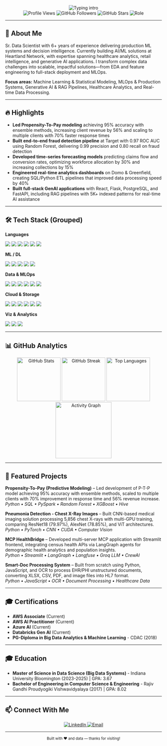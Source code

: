 <!--
Quick setup:
- Find & replace kummrajnn, kumarrrajendra, kummrajnn@gmail.com.
- Update Featured Projects, Highlights, and Certifications with real details.
-->
<div align="center">
  <img src="https://readme-typing-svg.herokuapp.com?font=Fira+Code&weight=600&size=28&pause=1100&color=4F8CC9&center=true&vCenter=true&width=700&lines=Hello%2C+I'm+Rajendra+Kumar;Sr.+Data+Scientist+%E2%80%A2+6%2B+years;ML+%7C+MLOps+%7C+GenAI+%7C+Analytics" alt="Typing intro" />
</div>
<div align="center">
  <img src="https://komarev.com/ghpvc/?username=kummrajnn&style=flat-square&color=blue" alt="Profile Views" />
  <img src="https://img.shields.io/github/followers/kummrajnn?label=Followers&style=flat-square&color=green" alt="GitHub Followers" />
  <img src="https://img.shields.io/github/stars/kummrajnn?label=Stars&style=flat-square&color=yellow" alt="GitHub Stars" />
  <img src="https://img.shields.io/badge/Role-Sr.%20Data%20Scientist-4F8CC9?style=flat-square" alt="Role" />
</div>

---

## 🚀 About Me
Sr. Data Scientist with 6+ years of experience delivering production ML systems and decision intelligence. Currently building AI/ML solutions at Heartland Network, with expertise spanning healthcare analytics, retail intelligence, and generative AI applications. I transform complex data challenges into scalable, impactful solutions—from EDA and feature engineering to full-stack deployment and MLOps.

**Focus areas:** Machine Learning & Statistical Modeling, MLOps & Production Systems, Generative AI & RAG Pipelines, Healthcare Analytics, and Real-time Data Processing.

---

## 🔥 Highlights
- **Led Propensity-To-Pay modeling** achieving 95% accuracy with ensemble methods, increasing client revenue by 56% and scaling to multiple clients with 70% faster response times
- **Built end-to-end fraud detection pipeline** at Target with 0.97 ROC AUC using Random Forest, delivering 0.99 precision and 0.80 recall on fraud detection
- **Developed time-series forecasting models** predicting claims flow and conversion rates, optimizing workforce allocation by 30% and increasing collections by 15%
- **Engineered real-time analytics dashboards** on Domo & Greenfield, creating SQL/Python ETL pipelines that improved data processing speed by 40%
- **Built full-stack GenAI applications** with React, Flask, PostgreSQL, and FastAPI, including RAG pipelines with 5K+ indexed patterns for real-time AI assistance

---

## 🛠️ Tech Stack (Grouped)

**Languages**
<div>
  <img src="https://img.shields.io/badge/Python-FFD43B?style=for-the-badge&logo=python&logoColor=black"/>
  <img src="https://img.shields.io/badge/R-276DC3?style=for-the-badge&logo=r&logoColor=white"/>
  <img src="https://img.shields.io/badge/SQL-2F74C0?style=for-the-badge&logo=postgresql&logoColor=white"/>
  <img src="https://img.shields.io/badge/Scala-DC322F?style=for-the-badge&logo=scala&logoColor=white"/>
  <img src="https://img.shields.io/badge/Java-ED8B00?style=for-the-badge&logo=java&logoColor=white"/>
  <img src="https://img.shields.io/badge/JavaScript-F7DF1E?style=for-the-badge&logo=javascript&logoColor=black"/>
</div>

**ML / DL**
<div>
  <img src="https://img.shields.io/badge/PyTorch-EE4C2C?style=for-the-badge&logo=pytorch&logoColor=white"/>
  <img src="https://img.shields.io/badge/TensorFlow-FF6F00?style=for-the-badge&logo=tensorflow&logoColor=white"/>
  <img src="https://img.shields.io/badge/scikit--learn-F7931E?style=for-the-badge&logo=scikitlearn&logoColor=white"/>
  <img src="https://img.shields.io/badge/HuggingFace-FFD21E?style=for-the-badge&logo=huggingface&logoColor=black"/>
  <img src="https://img.shields.io/badge/XGBoost-0C4B33?style=for-the-badge"/>
</div>

**Data & MLOps**
<div>
  <img src="https://img.shields.io/badge/Apache%20Spark-E25A1C?style=for-the-badge&logo=apachespark&logoColor=white"/>
  <img src="https://img.shields.io/badge/Apache%20Airflow-017CEE?style=for-the-badge&logo=apacheairflow&logoColor=white"/>
  <img src="https://img.shields.io/badge/DBT-FF694B?style=for-the-badge&logo=dbt&logoColor=white"/>
  <img src="https://img.shields.io/badge/MLflow-0194E2?style=for-the-badge&logo=mlflow&logoColor=white"/>
  <img src="https://img.shields.io/badge/Docker-2496ED?style=for-the-badge&logo=docker&logoColor=white"/>
  <img src="https://img.shields.io/badge/FastAPI-009688?style=for-the-badge&logo=fastapi&logoColor=white"/>
</div>

**Cloud & Storage**
<div>
  <img src="https://img.shields.io/badge/AWS-232F3E?style=for-the-badge&logo=amazon-aws&logoColor=white"/>
  <img src="https://img.shields.io/badge/GCP-4285F4?style=for-the-badge&logo=googlecloud&logoColor=white"/>
  <img src="https://img.shields.io/badge/Azure-0078D4?style=for-the-badge&logo=microsoftazure&logoColor=white"/>
  <img src="https://img.shields.io/badge/Databricks-EF3D2B?style=for-the-badge&logo=databricks&logoColor=white"/>
  <img src="https://img.shields.io/badge/PostgreSQL-4169E1?style=for-the-badge&logo=postgresql&logoColor=white"/>
  <img src="https://img.shields.io/badge/MongoDB-47A248?style=for-the-badge&logo=mongodb&logoColor=white"/>
</div>

**Viz & Analytics**
<div>
  <img src="https://img.shields.io/badge/Power%20BI-F2C811?style=for-the-badge&logo=powerbi&logoColor=black"/>
  <img src="https://img.shields.io/badge/Tableau-E97627?style=for-the-badge&logo=tableau&logoColor=white"/>
  <img src="https://img.shields.io/badge/Streamlit-FF4B4B?style=for-the-badge&logo=streamlit&logoColor=white"/>
</div>

---

## 📊 GitHub Analytics
<div align="center">
  <img src="https://github-readme-stats.vercel.app/api?username=kummrajnn&show_icons=true&theme=tokyonight&count_private=true&include_all_commits=true&hide=contribs,issues" height="140" alt="GitHub Stats"/>
  <img src="https://github-readme-streak-stats.herokuapp.com/?user=kummrajnn&theme=tokyonight&hide_border=false" height="140" alt="GitHub Streak"/>
  <img src="https://github-readme-stats.vercel.app/api/top-langs/?username=kummrajnn&layout=compact&theme=tokyonight&langs_count=8&hide=html,css,scss" height="140" alt="Top Languages"/>
</div>
<div align="center">
  <img src="https://github-readme-activity-graph.vercel.app/graph?username=kummrajnn&theme=tokyo-night&hide_border=true&area=true&area_color=4F8CC9" height="180" alt="Activity Graph"/>
</div>


---

## 🧩 Featured Projects

**Propensity-To-Pay (Predictive Modeling)** – Led development of P-T-P model achieving 95% accuracy with ensemble methods, scaled to multiple clients with 70% improvement in response time and 56% revenue increase.  
*Python • SQL • PySpark • Random Forest • XGBoost • Hive*

**Pneumonia Detection - Chest X-Ray Images** – Built CNN-based medical imaging solution processing 5,856 chest X-rays with multi-GPU training, comparing ResNet18 (79.97%), AlexNet (78.85%), and ViT architectures.  
*Python • PyTorch • CNN • CUDA • Computer Vision*

**MCP HealthBridge** – Developed multi-server MCP application with Streamlit frontend, integrating census health APIs via LangGraph agents for demographic health analytics and population insights.  
*Python • Streamlit • LangGraph • Langfuse • Groq LLM • CrewAI*

**Smart-Doc Processing System** – Built from scratch using Python, JavaScript, and OCR to process EHR/PHI unstructured documents, converting XLSX, CSV, PDF, and image files into HL7 format.  
*Python • JavaScript • OCR • Document Processing • Healthcare Data*

---

## 🎓 Certifications
- **AWS Associate** (Current)
- **AWS AI Practitioner** (Current)  
- **Azure AI** (Current)
- **Databricks Gen AI** (Current)
- **PG-Diploma in Big Data Analytics & Machine Learning** - CDAC (2018)

---

## 🎓 Education
- **Master of Science in Data Science (Big Data Systems)** - Indiana University Bloomington (2023-2025) | GPA: 3.67
- **Bachelor of Engineering in Computer Science & Engineering** - Rajiv Gandhi Proudyogiki Vishwavidyalaya (2017) | GPA: 8.02

---

## 📫 Connect With Me
<div align="center">
  <a href="https://www.linkedin.com/in/kumarrrajendra/" target="_blank" rel="noreferrer">
    <img src="https://img.shields.io/badge/LinkedIn-0A66C2?style=for-the-badge&logo=linkedin&logoColor=white" alt="LinkedIn"/>
  </a>
  <a href="mailto:kummrajnn@gmail.com" rel="noreferrer">
    <img src="https://img.shields.io/badge/Email-D14836?style=for-the-badge&logo=gmail&logoColor=white" alt="Email"/>
  </a>
</div>

---

<div align="center">
  <sub>Built with ❤️ and data — thanks for visiting!</sub>
</div>
